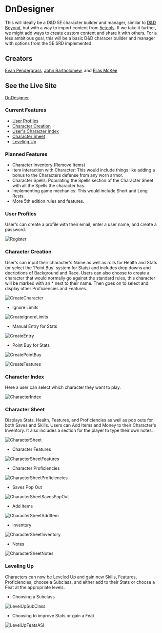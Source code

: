 # DnDesigner
This will ideally be a D&D 5E character builder and manager, similar to [D&D Beyond](https://www.dndbeyond.com/), but with a way to import content from [5etools](https://5e.tools/). If we take it further, we might add ways to create custom content and share it with others. For a less ambitious goal, this will be a basic D&D characer builder and manager with options from the 5E SRD implemented.

## Creators
[Evan Pendergrass](https://github.com/NullPointer1331), [John Bartholomew](https://github.com/JohnnyBee86), and [Elias McKee](https://github.com/ScarlandianProgrammer)

## See the Live Site
[DnDesigner](https://dndesigner.azurewebsites.net/)

### Current Features

  - [User Profiles](#user-profiles)
  - [Character Creation](#character-creation) 
  - [User's Character Index](#character-index)   
  - [Character Sheet](#character-sheet)
  - [Leveling Up](#leveling-up)

### Planned Features

  - Character Inventory (Remove Items)
  - Item interaction with Character: This would include things like adding a bonus to the Characters defense from any worn armor.
  - Character Spells: Populating the Spells section of the Character Sheet with all the Spells the character has.
  - Implementing game mechanics: This would include Short and Long Rests.
  - More 5th edition rules and features.

### User Profiles
User's can create a profile with their email, enter a user name, and create a password.

![Register](https://github.com/NullPointer1331/DnDesigner/assets/130700641/0daa17ac-e594-44cb-8725-792f72fc8532)

### Character Creation
User's can input their character's Name as well as rolls for Health and Stats (or select the 'Point Buy' system for Stats) and includes drop downs and decriptions of Background and Race.  Users can also choose to create a character that would normally go against the standard rules, this character will be marked with an * next to their name.  Then goes on to select and display other Proficiencies and Features.

![CreateCharacter](https://github.com/NullPointer1331/DnDesigner/assets/130700641/8eeb598c-40c1-4312-a187-85b0764fd7dd)

- Ignore Limits

![CreateIgnoreLimits](https://github.com/NullPointer1331/DnDesigner/assets/130700641/fb7f7f9d-9027-4b8d-9f0a-e8285fcb5946)

- Manual Entry for Stats

![CreateEntry](https://github.com/NullPointer1331/DnDesigner/assets/130700641/7ad0ce24-3f3a-43de-af55-9c445da8abcc)

- Point Buy for Stats

![CreatePointBuy](https://github.com/NullPointer1331/DnDesigner/assets/130700641/ff68e6f6-5626-4d2e-b3d1-678dde811a44)

![CreateFeatures](https://github.com/NullPointer1331/DnDesigner/assets/130700641/0ffc1f90-8445-4d79-bd61-1bc701ed4ab4)

### Character Index
Here a user can select which character they want to play.

![CharacterIndex](https://github.com/NullPointer1331/DnDesigner/assets/130700641/cadcc096-5cad-4a02-8ef8-bf865f343cb0)

### Character Sheet
Displays Stats, Health, Features, and Proficiencies as well as pop outs for both Saves and Skills.  Users can Add Items and Money to their Character's Inventory.  It also includes a section for the player to type their own notes.

![CharacterSheet](https://github.com/NullPointer1331/DnDesigner/assets/130700641/dfc2ef73-dcf5-4e9f-85b7-84653787935b)

- Character Features

![CharacterSheetFeatures](https://github.com/NullPointer1331/DnDesigner/assets/130700641/97f0f550-f55e-4483-aef5-81581147b89d)

- Character Proficiencies

![CharacterSheetProficiencies](https://github.com/NullPointer1331/DnDesigner/assets/130700641/41c8aa30-2d07-4eb2-953f-589434412b1b)

- Saves Pop Out

![CharacterSheetSavesPopOut](https://github.com/NullPointer1331/DnDesigner/assets/130700641/134e2e5c-21c1-4ca9-b5e4-2da5505ad5be)

- Add Items

![CharacterSheetAddItem](https://github.com/NullPointer1331/DnDesigner/assets/130700641/e89e0373-ef1c-4bea-a484-93884ffc5502)

- Inventory

![CharacterSheetInventory](https://github.com/NullPointer1331/DnDesigner/assets/130700641/d602f3cf-c3fb-449e-bf7f-01c098836aa3)

- Notes

![CharacterSheetNotes](https://github.com/NullPointer1331/DnDesigner/assets/130700641/92477e85-53d1-4250-b4c3-3ae4732db40d)

### Leveling Up
Characters can now be Leveled Up and gain new Skills, Features, Proficiencies, choose a Subclass, and either add to their Stats or choose a Feat at the appropriate levels.

- Choosing a Subclass

![LevelUpSubClass](https://github.com/NullPointer1331/DnDesigner/assets/130700641/ad64e482-02d1-4045-ab02-74c6e468408d)

- Choosing to improve Stats or gain a Feat

![LevelUpFeatsASI](https://github.com/NullPointer1331/DnDesigner/assets/130700641/43d2223b-0f86-41c9-8db4-a613dc804484)
